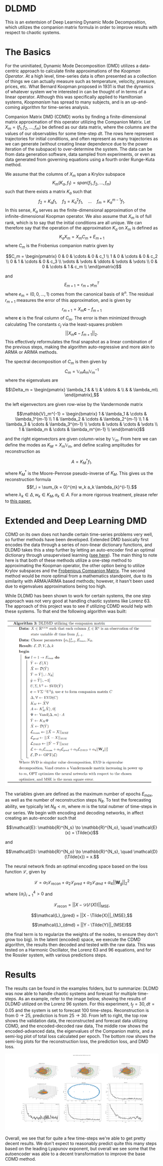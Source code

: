 # DLDMD

This is an extentsion of Deep Learning Dynamic Mode Decomposition, which utilizes the companion matrix formula in order to improve results with respect to chaotic systems.

# The Basics

For the uninitiated, Dynamic Mode Decomposition (DMD) utilizes a data-centric approach to calculate finite approximations of the _Koopman Operator_. At a high level, time-series data is often presented as a collection of things we can actually measure such as temperature, velocity, pressure, prices, etc. What Bernard Koopman proposed in 1931 is that the dynamics of whatever system we're interested in can be thought of in terms of a linear operator. Although this was specifically applied to Hamiltonian systems, _Koopmanism_ has spread to many subjects, and is an up-and-coming algorithm for time-series analysis.

Companion Matrix DMD (CDMD) works by finding a finite-dimensional matrix approximation of this operator utilizing the Companion Matrix.  Let $X_m = (f_1, f_2, \dots, f_m)$ be defined as our data matrix, where the columns are the values of our observables for some time-step $dt$. The rows here represent trajectories for initial conditions, and often represent as many trajectories as we can generate (without creating linear dependence due to the power iteration of the subspace) to over-determine the system. The data can be from data generation software, data sampled from experiments, or even as data generated from governing equations using a fourth order Runge-Kuta method.

We assume that the columns of $X_m$ span a Krylov subspace 
$$K_m(K_a,f_1) = span(f_1, f_2, \dots, f_m)$$
such that there exists a matrix $K_a$ such that
$$f_2 = K_a f_1, \quad f_3 = K_a^2 f_1, \quad ... \quad f_m = K_a^{m-1} f_1.$$ 
In this sense, $K_a$ serves as the finite-dimensional approximation of the infinite-dimensional Koopman operator. We also assume that $X_m$ is of full rank, which is to say that the initial conditions are all unique. We can therefore say that the operation of the approximation $K_a$ on $X_m$ is defined as 
$$K_a X_m = X_m C_m + E_{m+1}$$
where $C_m$ is the Frobenius companion matrix given by
```math
C_m = \begin{pmatrix} 0 & 0 & \cdots & 0 & c_1 \\ 1 & 0 & \cdots & 0 & c_2 \\ 0 & 1 & \cdots & 0 & c_3 \\ \vdots & \vdots & \ddots & \vdots & \vdots \\ 0 & 0 & \cdots & 1 & c_m \\ \end{pmatrix}
```
and 
$$E_{m+1} = r_{m+1}e_m^T$$
where $e_m = (0, 0, ..., 1)$ comes from the canonical basis of $\mathbb{R}^n$. The residual $r_{m+1}$ measures the error of this approximation, and is given by
$$r_{m+1} = X_{m} \mathbf{c} - f_{m+1}$$
where $\mathbf{c}$ is the final column of $C_m$. The error is then minimized through calculating The constants $c_j$ via the least-squares problem 
$$||X_{m} \mathbf{c} - f_{m+1}||_2.$$
This effectively reformulates the final snapshot as a linear combination of the previous steps, making the algorithm auto-regressive and more akin to ARMA or ARIMA methods.

The spectral decomposition of $C_m$ is then given by
$$C_m = \mathbb{V}_m \Delta_m \mathbb{V}_m^{-1}$$
where the eigenvalues are 
```math
\Delta_m = 
	\begin{pmatrix} 
        \lambda_1 &  & \\
        & \ddots & \\
         &  & \lambda_m\\
      \end{pmatrix},
```
the left eigenvectors are given row-wise by the Vandermonde matrix
```math
\mathbb{V}_m^{-1} = 
    \begin{bmatrix} 
        1 & \lambda_1 & \cdots & \lambda_1^{m-1} \\
        1 & \lambda_2 & \cdots & \lambda_2^{m-1} \\
        1 & \lambda_3 & \cdots & \lambda_3^{m-1} \\
        \vdots & \vdots & \cdots & \vdots \\
        1 & \lambda_m & \cdots & \lambda_m^{m-1} \\
    \end{bmatrix}
```
and the right eigenvectors are given column-wise by $\mathbb{V}_m$. From here we can define the modes as $K_M = X_m \mathbb{V}_m$, and define scaling amplitudes for reconstruction as
```math
A = K_M^{\dagger} f_1.
```
where $K_M^{\dagger}$ is the Moore-Penrose pseudo-inverse of $K_M$. This gives us the reconstruction formula
$$f_i = \sum_{k = 0}^{m} w_k a_k \lambda_{k}^{i-1}.$$
where $\lambda_k \in \Delta, w_k \in K_M, a_k \in A$. For a more rigorous treatment, please refer to [this paper.](https://arxiv.org/abs/2009.05883.)

# Extended and Deep Learning DMD
CDMD on its own does not handle certain time-series problems very well, so further methods have been developed. Extended DMD basically first encodes the data through a series of non-linear dictionary functions, and DLDMD takes this a step further by letting an auto-encoder find an optimal dictionary through unsupervised learning ([see here](https://arxiv.org/abs/2108.04433)). The main thing to note here is that both of these methods utilize a one-step method to approximating the Koopman operator, the other option being to utilize Krylov subspaces and the [Frobenious Companion Matrix](https://arxiv.org/abs/1808.09557). The second method would be more optimal from a mathematics standpoint, due to its similarity with ARMA/ARIMA based methods; however, it hasn't been used due to eigenvalues approximations being too high.

While DLDMD has been shown to work for certain systems, the one step approach was not very good at handling chaotic systems like Lorenz 63. The approach of this project was to see if utilizing CDMD would help with these systems. To that end the following algorithm was built:

![Image](https://github.com/PJ6451/DLDMD/blob/main/algorithm.png)

The variables given are defined as the maximum number of epochs $E_{max}$, as well as the number of reconstruction steps $N_R$. To test the forecasting ability, we typically let $N_R < m$, where $m$ is the total nubmer of time-steps in our series. We begin with encoding and decoding networks, in affect creating an auto-encoder such that
```math
\mathcal{E}: \mathbb{R}^{N_s} \to \mathbb{R}^{N_o}, \quad \mathcal{E}(x) = \Tilde{x}
```
and
```math
\mathcal{D}: \mathbb{R}^{N_o} \to \mathbb{R}^{N_s}, \quad \mathcal{D}(\Tilde{x}) = x.
```
The neural network finds an optimal encoding space based on the loss function $\mathcal{L}$, given by
```math
\mathcal{L} = \alpha_1 \mathcal{L}_{recon} + \alpha_2 \mathcal{L}_{pred} + \alpha_3 \mathcal{L}_{dmd} + \alpha_4 ||\mathbf{W}_g||_2^2
```
where $\{ \alpha_i \}_{i=1}^4 > 0$ and
```math
\mathcal{L}_{recon} = ||X - \mathcal{D}(\mathcal{E}(X))||_{MSE},
```
```math
\mathcal{L}_{pred} = ||X - \Tilde{X}||_{MSE},
```
```math
\mathcal{L}_{dmd} = ||Y - \Tilde{Y}||_{MSE}
```
(the final term is to regularize the weights of the nodes, to ensure they don't grow too big). In the latent (encoded) space, we execute the CDMD algorithm, the results then decoded and tested with the raw data. This was tested on a Harmonic Oscillator, the Lorenz 63 and 96 equations, and for the Rossler system, with various predictions steps.


# Results
The results can be found in the examples folders, but to summarize: DLDMD was now able to handle chaotic systems and forecast for multiple time-steps. As an example, refer to the image below, showing the results of DLDMD utilized on the Lorenz 96 system. For this experiment, $t_f = 30, dt = 0.05$ and the system is set to forecast 100 time-steps. Reconstruction is from $0 \to 25$, prediction is from $25 \to 30$. From left to right, the top row shows the validation data, the reconstructed and forecast data utilizing CDMD, and the encoded-decoded raw data, The middle row shows the encoded-advanced data, the eigenvalues of the Companion matrix, and a semi-log plot of total loss calculated per epoch. The bottom row shows the semi-log plots for the reconstruction loss, the prediction loss, and DMD loss.

![Image](https://github.com/PJ6451/DLDMD/blob/main/examples/lorenz96/lorenz96.png)

Overall, we see that for quite a few time-steps we're able to get pretty decent results. We don't expect to reasonably predict quite this many steps based on the leading Lyapunov exponent, but overall we see some that the autoencoder was able to a decent transformation to improve the base CDMD method.
